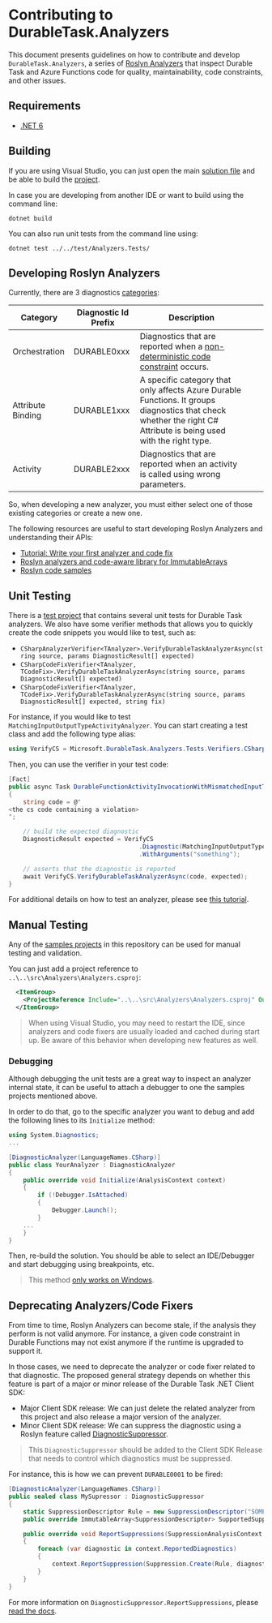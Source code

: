 # Contributing to DurableTask.Analyzers

This document presents guidelines on how to contribute and develop `DurableTask.Analyzers`,
a series of [Roslyn Analyzers](https://learn.microsoft.com/en-us/visualstudio/code-quality/roslyn-analyzers-overview?view=vs-2022)
that inspect Durable Task and Azure Functions code for quality, maintainability, code constraints, and other issues. 

## Requirements

- [.NET 6](https://dotnet.microsoft.com/en-us/download/dotnet/6.0)

## Building

If you are using Visual Studio, you can just open the main [solution file](../../Microsoft.DurableTask.sln)
and be able to build the [project](./Analyzers.csproj). 

In case you are developing from another IDE or want to build using the command line:

```shell
dotnet build
```

You can also run unit tests from the command line using: 

```shell
dotnet test ../../test/Analyzers.Tests/
```

## Developing Roslyn Analyzers

Currently, there are 3 diagnostics [categories](./AnalyzersCategories.cs):

| Category          | Diagnostic Id Prefix | Description                                                                                                                                                                                |   |   |
|-------------------|----------------------|--------------------------------------------------------------------------------------------------------------------------------------------------------------------------------------------|---|---|
| Orchestration     | DURABLE0xxx          | Diagnostics that are reported when a [non-deterministic code constraint](https://learn.microsoft.com/en-us/azure/azure-functions/durable/durable-functions-code-constraints?tabs=csharp) occurs. |   |   |
| Attribute Binding | DURABLE1xxx          | A specific category that only affects Azure Durable Functions. It groups diagnostics that check whether the right C# Attribute is being used with the right type.                          |   |   |
| Activity          | DURABLE2xxx          | Diagnostics that are reported when an activity is called using wrong parameters.                                                                                                           |   |   |

So, when developing a new analyzer, you must either select one of those existing categories or create a new one.

The following resources are useful to start developing Roslyn Analyzers and understanding their APIs:

- [Tutorial: Write your first analyzer and code fix](https://learn.microsoft.com/en-us/dotnet/csharp/roslyn-sdk/tutorials/how-to-write-csharp-analyzer-code-fix)
- [Roslyn analyzers and code-aware library for ImmutableArrays](https://learn.microsoft.com/en-us/visualstudio/extensibility/roslyn-analyzers-and-code-aware-library-for-immutablearrays?view=vs-2022)
- [Roslyn code samples](https://github.com/dotnet/roslyn/blob/main/docs/analyzers/Analyzer%20Samples.md)

## Unit Testing

There is a [test project](../../test/Analyzers.Tests/) that contains several unit tests for Durable Task analyzers.
We also have some verifier methods that allows you to quickly create the code snippets you would like to test,
such as:

- `CSharpAnalyzerVerifier<TAnalyzer>.VerifyDurableTaskAnalyzerAsync(string source, params DiagnosticResult[] expected)`
- `CSharpCodeFixVerifier<TAnalyzer, TCodeFix>.VerifyDurableTaskAnalyzerAsync(string source, params DiagnosticResult[] expected)`
- `CSharpCodeFixVerifier<TAnalyzer, TCodeFix>.VerifyDurableTaskAnalyzerAsync(string source, params DiagnosticResult[] expected, string fix)`

For instance, if you would like to test `MatchingInputOutputTypeActivityAnalyzer`.
You can start creating a test class and add the following type alias:

```cs
using VerifyCS = Microsoft.DurableTask.Analyzers.Tests.Verifiers.CSharpAnalyzerVerifier<Microsoft.DurableTask.Analyzers.Activities.MatchingInputOutputTypeActivityAnalyzer>;
```

Then, you can use the verifier in your test code:

```cs
[Fact]
public async Task DurableFunctionActivityInvocationWithMismatchedInputType()
{
    string code = @"
<the cs code containing a violation>
";

    // build the expected diagnostic
    DiagnosticResult expected = VerifyCS
                                    .Diagnostic(MatchingInputOutputTypeActivityAnalyzer.InputArgumentTypeMismatchDiagnosticId)
                                    .WithArguments("something");

    // asserts that the diagnostic is reported
    await VerifyCS.VerifyDurableTaskAnalyzerAsync(code, expected);
}
```

For additional details on how to test an analyzer, please see [this tutorial](https://learn.microsoft.com/en-us/dotnet/csharp/roslyn-sdk/tutorials/how-to-write-csharp-analyzer-code-fix#build-unit-tests).

## Manual Testing

Any of the [samples projects](../../samples/) in this repository can be used for manual testing and validation.

You can just add a project reference to `..\..\src\Analyzers\Analyzers.csproj`:

```xml
  <ItemGroup>
    <ProjectReference Include="..\..\src\Analyzers\Analyzers.csproj" OutputItemType="Analyzer" ReferenceOutputAssembly="false" />
  </ItemGroup>
```

> When using Visual Studio, you may need to restart the IDE, since analyzers and code fixers are usually loaded and cached during start up.
Be aware of this behavior when developing new features as well.

### Debugging

Although debugging the unit tests are a great way to inspect an analyzer internal state,
it can be useful to attach a debugger to one the samples projects mentioned above.

In order to do that, go to the specific analyzer you want to debug and add the following lines to its `Initialize` method:

```cs
using System.Diagnostics;
...

[DiagnosticAnalyzer(LanguageNames.CSharp)]
public class YourAnalyzer : DiagnosticAnalyzer
{
    public override void Initialize(AnalysisContext context)
    {
        if (!Debugger.IsAttached)
        {
            Debugger.Launch();
        }
    ...
    }
}
```

Then, re-build the solution. You should be able to select an IDE/Debugger and start debugging using breakpoints, etc.

> This method [only works on Windows](https://learn.microsoft.com/en-us/dotnet/api/system.diagnostics.debugger.launch?view=net-8.0).

## Deprecating Analyzers/Code Fixers

From time to time, Roslyn Analyzers can become stale, if the analysis they perform is not valid anymore.
For instance, a given code constraint in Durable Functions may not exist anymore if the runtime is upgraded to support it.

In those cases, we need to deprecate the analyzer or code fixer related to that diagnostic.
The proposed general strategy depends on whether this feature is part of a major or minor release of the Durable Task .NET Client SDK:

- Major Client SDK release: We can just delete the related analyzer from this project and also release a major version of the analyzer.
- Minor Client SDK release: We can suppress the diagnostic using a Roslyn feature called [DiagnosticSuppressor](https://github.com/dotnet/roslyn/blob/main/docs/analyzers/DiagnosticSuppressorDesign.md).

> This `DiagnosticSuppressor` should be added to the Client SDK Release that needs to control which diagnostics must be suppressed.

For instance, this is how we can prevent `DURABLE0001` to be fired:

```cs
[DiagnosticAnalyzer(LanguageNames.CSharp)]
public sealed class MySupressor : DiagnosticSuppressor
{
    static SuppressionDescriptor Rule = new SuppressionDescriptor("SOMETHING123", "DURABLE0001", "no longer make sense");
    public override ImmutableArray<SuppressionDescriptor> SupportedSuppressions => [Rule];

    public override void ReportSuppressions(SuppressionAnalysisContext context)
    {
        foreach (var diagnostic in context.ReportedDiagnostics)
        {
            context.ReportSuppression(Suppression.Create(Rule, diagnostic));
        }
    }
}
```

For more information on `DiagnosticSuppressor.ReportSuppressions`, please [read the docs](https://learn.microsoft.com/en-us/dotnet/api/microsoft.codeanalysis.diagnostics.diagnosticsuppressor.reportsuppressions?view=roslyn-dotnet-4.3.0#microsoft-codeanalysis-diagnostics-diagnosticsuppressor-reportsuppressions(microsoft-codeanalysis-diagnostics-suppressionanalysiscontext)).
